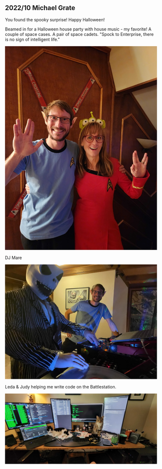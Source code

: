 ## 2022/10 Michael Grate

You found the spooky surprise! Happy Halloween!

Beamed in for a Halloween house party with house music - my favorite! A couple of space cases. A pair of space cadets. "Spock to Enterprise, there is no sign of intelligent life."

![A pair of space cadets](img/001.jpg?raw=true "Space cadets")

DJ Mare

![The DJ](img/002.jpg?raw=true "DJmare")

Leda & Judy helping me write code on the Battlestation.

![Cat life](img/003.jpg?raw=true "Leda & Judy and the battlestation")

